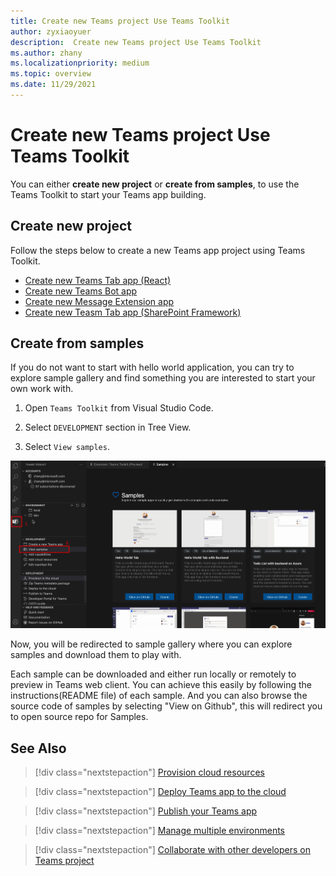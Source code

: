 ```yaml
---
title: Create new Teams project Use Teams Toolkit
author: zyxiaoyuer
description:  Create new Teams project Use Teams Toolkit
ms.author: zhany
ms.localizationpriority: medium
ms.topic: overview
ms.date: 11/29/2021
---
```


# Create new Teams project Use Teams Toolkit

You can either **create new project** or **create from samples**, to use the Teams Toolkit to start your Teams app building.

## Create new project

Follow the steps below to create a new Teams app project using Teams Toolkit.

- [Create new Teams Tab app (React)](/microsoftteams/platform/sbs-gs-javascript?tabs=vscode%2Cvsc%2Cviscode%2Cvcode&tutorial-step=2)
- [Create new Teams Bot app](/microsoftteams/platform/sbs-gs-spfx?tabs=vscode%2Cviscode&branch)
- [Create new Message Extension app](/microsoftteams/platform/sbs-gs-javascript?tabs=vscode%2Cvsc%2Cviscode%2Cvcode&tutorial-step=6&branch)
- [Create new Teasm Tab app (SharePoint Framework)](/microsoftteams/platform/sbs-gs-spfx?tabs=vscode%2Cviscode&branch)

## Create from samples

If you do not want to start with hello world application, you can try to explore sample gallery and find something you are interested to start your own work with.


 1. Open `Teams Toolkit` from Visual Studio Code.

 1. Select `DEVELOPMENT` section in Tree View.

 1. Select `View samples`.




![Teams Toolkit view samples](./images/teams-toolkit-view-samples.png)

Now, you will be redirected to sample gallery where you can explore samples and download them to play with.

Each sample can be downloaded and either run locally or remotely to preview in Teams web client. You can achieve this easily by following the instructions(README file) of each sample. And you can also browse the source code of samples by selecting "View on Github", this will redirect you to open source repo for Samples.

## See Also

> [!div class="nextstepaction"]
> [Provision cloud resources](provision.md)

> [!div class="nextstepaction"]
> [Deploy Teams app to the cloud](deploy.md)

> [!div class="nextstepaction"]
> [Publish your Teams app](TeamsFx-collaboration.md)

> [!div class="nextstepaction"]
> [Manage multiple environments](TeamsFx-multi-env.md)

> [!div class="nextstepaction"]
> [Collaborate with other developers on Teams project](TeamsFx-collaboration.md)
